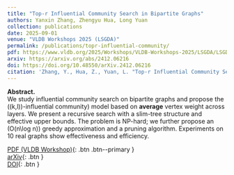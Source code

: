 ```yaml
---
title: "Top-r Influential Community Search in Bipartite Graphs"
authors: Yanxin Zhang, Zhengyu Hua, Long Yuan
collection: publications
date: 2025-09-01
venue: "VLDB Workshops 2025 (LSGDA)"
permalink: /publications/topr-influential-community/
pdf: https://www.vldb.org/2025/Workshops/VLDB-Workshops-2025/LSGDA/LSGDA25_02.pdf
arxiv: https://arxiv.org/abs/2412.06216
doi: https://doi.org/10.48550/arXiv.2412.06216
citation: 'Zhang, Y., Hua, Z., Yuan, L. "Top-r Influential Community Search in Bipartite Graphs." In *VLDB Workshops 2025 (LSGDA)*; also as arXiv:2412.06216.'
---
```


**Abstract.**  
We study influential community search on bipartite graphs and propose the \((k,l)\)-influential community\) model based on **average** vertex weight across layers. We present a recursive search with a slim-tree structure and effective upper bounds. The problem is NP-hard; we further propose an \(O(n\log n)\) greedy approximation and a pruning algorithm. Experiments on 10 real graphs show effectiveness and efficiency.

[PDF (VLDB Workshop)](https://www.vldb.org/2025/Workshops/VLDB-Workshops-2025/LSGDA/LSGDA25_02.pdf){: .btn .btn--primary }  
[arXiv](https://arxiv.org/abs/2412.06216){: .btn }  
[DOI](https://doi.org/10.48550/arXiv.2412.06216){: .btn }